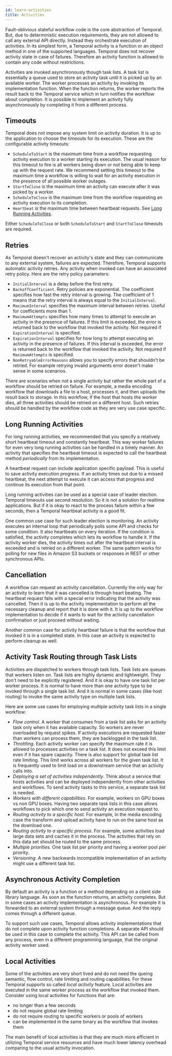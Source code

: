 ```yaml
---
id: learn-activities
title: Activities
---
```


Fault-oblivious stateful workflow code is the core abstraction of Temporal. But, due to deterministic execution requirements, they are not allowed to call any external API directly.
Instead they orchestrate execution of activities. In its simplest form, a Temporal activity is a function or an object method in one of the supported languages.
Temporal does not recover activity state in case of failures. Therefore an activity function is allowed to contain any code without restrictions.

Activities are invoked asynchronously though task lists. A task list is essentially a queue used to store an activity task until it is picked up by an available worker. The worker processes an activity by invoking its implementation function. When the function returns, the worker reports the result back to the Temporal service which in turn notifies the workflow about completion. It is possible to implement an activity fully asynchronously by completing it from a different process.

## Timeouts

Temporal does not impose any system limit on activity duration. It is up to the application to choose the timeouts for its execution. These are the configurable activity timeouts:

- `ScheduleToStart` is the maximum time from a workflow requesting activity execution to a worker starting its execution. The usual reason for this timeout to fire is all workers being down or not being able to keep up with the request rate. We recommend setting this timeout to the maximum time a workflow is willing to wait for an activity execution in the presence of all possible worker outages.
- `StartToClose` is the maximum time an activity can execute after it was picked by a worker.
- `ScheduleToClose` is the maximum time from the workflow requesting an activity execution to its completion.
- `Heartbeat` is the maximum time between heartbeat requests. See [Long Running Activities](#long-running-activities).

Either `ScheduleToClose` or both `ScheduleToStart` and `StartToClose` timeouts are required.

## Retries

As Temporal doesn't recover an activity's state and they can communicate to any external system, failures are expected. Therefore, Temporal supports automatic activity retries. Any activity when invoked can have an associated retry policy. Here are the retry policy parameters:

- `InitialInterval` is a delay before the first retry.
- `BackoffCoefficient`. Retry policies are exponential. The coefficient specifies how fast the retry interval is growing. The coefficient of 1 means that the retry interval is always equal to the `InitialInterval`.
- `MaximumInterval` specifies the maximum interval between retries. Useful for coefficients more than 1.
- `MaximumAttempts` specifies how many times to attempt to execute an activity in the presence of failures. If this limit is exceeded, the error is returned back to the workflow that invoked the activity. Not required if `ExpirationInterval` is specified.
- `ExpirationInterval` specifies for how long to attempt executing an activity in the presence of failures. If this interval is exceeded, the error is returned back to the workflow that invoked the activity. Not required if `MaximumAttempts` is specified.
- `NonRetryableErrorReasons` allows you to specify errors that shouldn't be retried. For example retrying invalid arguments error doesn't make sense in some scenarios.

There are scenarios when not a single activity but rather the whole part of a workflow should be retried on failure. For example, a media encoding workflow that downloads a file to a host, processes it, and then uploads the result back to storage. In this workflow, if the host that hosts the worker dies, all three activities should be retried on a different host. Such retries should be handled by the workflow code as they are very use case specific.

## Long Running Activities

For long running activities, we recommended that you specify a relatively short heartbeat timeout and constantly heartbeat. This way worker failures for even very long running activities can be handled in a timely manner. An activity that specifies the heartbeat timeout is expected to call the heartbeat method _periodically_ from its implementation.

A heartbeat request can include application specific payload. This is useful to save activity execution progress. If an activity times out due to a missed heartbeat, the next attempt to execute it can access that progress and continue its execution from that point.

Long running activities can be used as a special case of leader election. Temporal timeouts use second resolution. So it is not a solution for realtime applications. But if it is okay to react to the process failure within a few seconds, then a Temporal heartbeat activity is a good fit.

One common use case for such leader election is monitoring. An activity executes an internal loop that periodically polls some API and checks for some condition. It also heartbeats on every iteration. If the condition is satisfied, the activity completes which lets its workflow to handle it. If the activity worker dies, the activity times out after the heartbeat interval is exceeded and is retried on a different worker. The same pattern works for polling for new files in Amazon S3 buckets or responses in REST or other synchronous APIs.

## Cancellation

A workflow can request an activity cancellation. Currently the only way for an activity to learn that it was cancelled is through heart beating. The heartbeat request fails with a special error indicating that the activity was cancelled. Then it is up to the activity implementation to perform all the necessary cleanup and report that it is done with it. It is up to the workflow implementation to decide if it wants to wait for the activity cancellation confirmation or just proceed without waiting.

Another common case for activity heartbeat failure is that the workflow that invoked it is in a completed state. In this case an activity is expected to perform cleanup as well.

## Activity Task Routing through Task Lists

Activities are dispatched to workers through task lists. Task lists are queues that workers listen on. Task lists are highly dynamic and lightweight. They don't need to be explicitly registered. And it is okay to have one task list per worker process. It is normal to have more than one activity type to be invoked through a single task list. And it is normal in some cases (like host routing) to invoke the same activity type on multiple task lists.

Here are some use cases for employing multiple activity task lists in a single workflow:

- _Flow control_. A worker that consumes from a task list asks for an activity task only when it has available capacity. So workers are never overloaded by request spikes. If activity executions are requested faster than workers can process them, they are backlogged in the task list.
- _Throttling_. Each activity worker can specify the maximum rate it is allowed to processes activities on a task list. It does not exceed this limit even if it has spare capacity. There is also support for global task list rate limiting. This limit works across all workers for the given task list. It is frequently used to limit load on a downstream service that an activity calls into.
- _Deploying a set of activities independently_. Think about a service that hosts activities and can be deployed independently from other activities and workflows. To send activity tasks to this service, a separate task list is needed.
- _Workers with different capabilities_. For example, workers on GPU boxes vs non GPU boxes. Having two separate task lists in this case allows workflows to pick which one to send activity an execution request to.
- _Routing activity to a specific host_. For example, in the media encoding case the transform and upload activity have to run on the same host as the download one.
- _Routing activity to a specific process_. For example, some activities load large data sets and caches it in the process. The activities that rely on this data set should be routed to the same process.
- _Multiple priorities_. One task list per priority and having a worker pool per priority.
- _Versioning_. A new backwards incompatible implementation of an activity might use a different task list.

## Asynchronous Activity Completion

By default an activity is a function or a method depending on a client side library language. As soon as the function returns, an activity completes. But in some cases an activity implementation is asynchronous. For example it is forwarded to an external system through a message queue. And the reply comes through a different queue.

To support such use cases, Temporal allows activity implementations that do not complete upon activity function completions. A separate API should be used in this case to complete the activity. This API can be called from any process, even in a different programming language, that the original activity worker used.

## Local Activities

Some of the activities are very short lived and do not need the queing semantic, flow control, rate limiting and routing capabilities. For these Temporal supports so called _local activity_ feature. Local activities are executed in the same worker process as the workflow that invoked them. Consider using local activities for functions that are:

* no longer than a few seconds
* do not require global rate limiting
* do not require routing to specific workers or pools of workers
* can be implemented in the same binary as the workflow that invokes them

The main benefit of local activities is that they are much more efficient in utilizing Temporal service resources and have much lower latency overhead comparing to the usual activity invocation.


